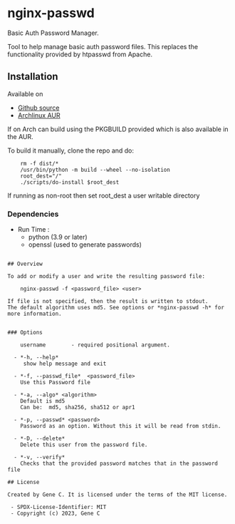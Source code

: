 # nginx-passwd

Basic Auth Password Manager.

Tool to help manage basic auth password files. This replaces the functionality provided by htpasswd from Apache.


## Installation

Available on
 - [Github source ](https://github.com/gene-git/nginx_passwd)
 - [Archlinux AUR](https://aur.archlinux.org/packages/nginx_passwd)

If on Arch can build using the PKGBUILD provided which is also available in the AUR.

To build it manually, clone the repo and do:

        rm -f dist/*
        /usr/bin/python -m build --wheel --no-isolation
        root_dest="/"
        ./scripts/do-install $root_dest

  If running as non-root then set root\_dest a user writable directory


### Dependencies

- Run Time :
  - python (3.9 or later)
  - openssl (used to generate passwords)

```

## Overview

To add or modify a user and write the resulting password file:

    nginx-passwd -f <password_file> <user>

If file is not specified, then the result is written to stdout.
The default algorithm uses md5. See options or *nginx-passwd -h* for more information.


### Options

    username        - required positional argument.

  - *-h, --help*   
     show help message and exit

  - *-f, --passwd_file*  <password_file>   
    Use this Password file

  - *-a, --algo* <algorithm>   
    Default is md5   
    Can be:  md5, sha256, sha512 or apr1

  - *-p, --passwd* <password>  
    Password as an option. Without this it will be read from stdin.

  - *-D, --delete*   
    Delete this user from the password file.

  - *-v, --verify*    
    Checks that the provided password matches that in the password file

## License

Created by Gene C. It is licensed under the terms of the MIT license.

 - SPDX-License-Identifier: MIT
 - Copyright (c) 2023, Gene C
